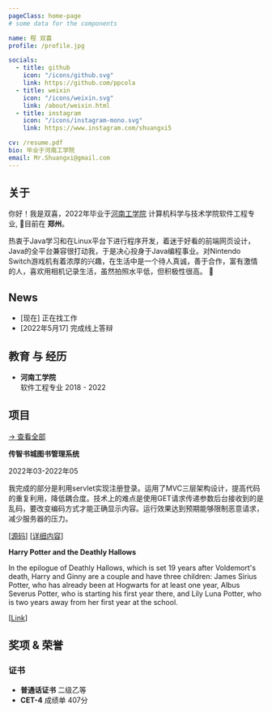 ```yaml
---
pageClass: home-page
# some data for the components

name: 程 双喜
profile: /profile.jpg

socials:
  - title: github
    icon: "/icons/github.svg"
    link: https://github.com/ppcola
  - title: weixin
    icon: "/icons/weixin.svg"
    link: /about/weixin.html
  - title: instagram
    icon: "/icons/instagram-mono.svg"
    link: https://www.instagram.com/shuangxi5

cv: /resume.pdf
bio: 毕业于河南工学院
email: Mr.Shuangxi@gmail.com
---
```


<ProfileSection :frontmatter="$page.frontmatter" />

## 关于

你好！我是双喜，2022年毕业于[河南工学院](https://baike.baidu.com/item/%E6%B2%B3%E5%8D%97%E5%B7%A5%E5%AD%A6%E9%99%A2/9750218) 计算机科学与技术学院软件工程专业, 📍目前在 **郑州**。

热衷于Java学习和在Linux平台下进行程序开发，着迷于好看的前端网页设计，Java的全平台兼容很打动我，于是决心投身于Java编程事业。对Nintendo Switch游戏机有着浓厚的兴趣，在生活中是一个待人真诚，善于合作，富有激情的人，喜欢用相机记录生活，虽然拍照水平低，但积极性很高。 :dizzy:


## News
- [现在] 正在找工作
- [2022年5月17]  完成线上答辩


## 教育 与 经历

- **河南工学院** <br/>
软件工程专业 2018 - 2022


## 项目


[→ 查看全部](/projects/)

<ProjectCard image="/projects/2.png" hideBorder=true>

  **传智书城图书管理系统**

  2022年03-2022年05
  
  我完成的部分是利用servlet实现注册登录。运用了MVC三层架构设计，提高代码的重复利用，降低耦合度。技术上的难点是使用GET请求传递参数后台接收到的是乱码，要改变编码方式才能正确显示内容。运行效果达到预期能够限制恶意请求，减少服务器的压力。
  
  [[源码](https://github.com/ppcola/bookstore)] [[详细内容](/guide/advanced.html)]

</ProjectCard>



<ProjectCard hideBorder=true>

  **Harry Potter and the Deathly Hallows**
  
  In the epilogue of Deathly Hallows, which is set 19 years after Voldemort's death, Harry and Ginny are a couple and have three children: James Sirius Potter, who has already been at Hogwarts for at least one year, Albus Severus Potter, who is starting his first year there, and Lily Luna Potter, who is two years away from her first year at the school.

  [[Link](https://www.google.com)]

</ProjectCard>


## 奖项 & 荣誉

### 证书

-  **普通话证书** 二级乙等
-  **CET-4**  成绩单  407分


<!-- Custom style for this page -->

<style lang="stylus">

  

.theme-container.home-page .page
  font-size 14px
  font-family "lucida grande", "lucida sans unicode", lucida, "Helvetica Neue", Helvetica, Arial, sans-serif;
  p
    margin 0 0 0.5rem
  p, ul, ol
    line-height normal
  a
    font-weight normal
  .theme-default-content:not(.custom) > h2
    margin-bottom 0.5rem
  .theme-default-content:not(.custom) > h2:first-child + p
    margin-top 0.5rem
  .theme-default-content:not(.custom) > h3
    padding-top 4rem

  /* Override */
  .md-card
    margin-top 0.5em
    .card-image
      padding 0.2rem
      img
        max-width 150px
        max-height 150px
    .card-content p
      -webkit-margin-after 0.3em

@media (max-width: 419px)
  .theme-container.home-page .page
    p, ul, ol
      line-height 1.5

    .md-card
      .card-image
        img 
          width 78%
          max-width 400px

</style>
